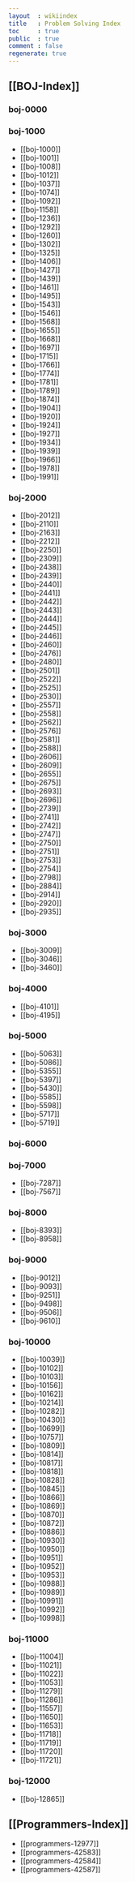 ```yaml
---
layout  : wikiindex
title   : Problem Solving Index
toc     : true
public  : true
comment : false
regenerate: true
---
```


## [[BOJ-Index]]

### boj-0000

### boj-1000

* [[boj-1000]]
* [[boj-1001]]
* [[boj-1008]]
* [[boj-1012]]
* [[boj-1037]]
* [[boj-1074]]
* [[boj-1092]]
* [[boj-1158]]
* [[boj-1236]]
* [[boj-1292]]
* [[boj-1260]]
* [[boj-1302]]
* [[boj-1325]]
* [[boj-1406]]
* [[boj-1427]]
* [[boj-1439]]
* [[boj-1461]]
* [[boj-1495]]
* [[boj-1543]]
* [[boj-1546]]
* [[boj-1568]]
* [[boj-1655]]
* [[boj-1668]]
* [[boj-1697]]
* [[boj-1715]]
* [[boj-1766]]
* [[boj-1774]]
* [[boj-1781]]
* [[boj-1789]]
* [[boj-1874]]
* [[boj-1904]]
* [[boj-1920]]
* [[boj-1924]]
* [[boj-1927]]
* [[boj-1934]]
* [[boj-1939]]
* [[boj-1966]]
* [[boj-1978]]
* [[boj-1991]]

### boj-2000

* [[boj-2012]]
* [[boj-2110]]
* [[boj-2163]]
* [[boj-2212]]
* [[boj-2250]]
* [[boj-2309]]
* [[boj-2438]]
* [[boj-2439]]
* [[boj-2440]]
* [[boj-2441]]
* [[boj-2442]]
* [[boj-2443]]
* [[boj-2444]]
* [[boj-2445]]
* [[boj-2446]]
* [[boj-2460]]
* [[boj-2476]]
* [[boj-2480]]
* [[boj-2501]]
* [[boj-2522]]
* [[boj-2525]]
* [[boj-2530]]
* [[boj-2557]]
* [[boj-2558]]
* [[boj-2562]]
* [[boj-2576]]
* [[boj-2581]]
* [[boj-2588]]
* [[boj-2606]]
* [[boj-2609]]
* [[boj-2655]]
* [[boj-2675]]
* [[boj-2693]]
* [[boj-2696]]
* [[boj-2739]]
* [[boj-2741]]
* [[boj-2742]]
* [[boj-2747]]
* [[boj-2750]]
* [[boj-2751]]
* [[boj-2753]]
* [[boj-2754]]
* [[boj-2798]]
* [[boj-2884]]
* [[boj-2914]]
* [[boj-2920]]
* [[boj-2935]]

### boj-3000

* [[boj-3009]]
* [[boj-3046]]
* [[boj-3460]]

### boj-4000

* [[boj-4101]]
* [[boj-4195]]

### boj-5000

* [[boj-5063]]
* [[boj-5086]]
* [[boj-5355]]
* [[boj-5397]]
* [[boj-5430]]
* [[boj-5585]]
* [[boj-5598]]
* [[boj-5717]]
* [[boj-5719]]

### boj-6000

### boj-7000

* [[boj-7287]]
* [[boj-7567]]

### boj-8000

* [[boj-8393]]
* [[boj-8958]]

### boj-9000

* [[boj-9012]]
* [[boj-9093]]
* [[boj-9251]]
* [[boj-9498]]
* [[boj-9506]]
* [[boj-9610]]

### boj-10000

* [[boj-10039]]
* [[boj-10102]]
* [[boj-10103]]
* [[boj-10156]]
* [[boj-10162]]
* [[boj-10214]]
* [[boj-10282]]
* [[boj-10430]]
* [[boj-10699]]
* [[boj-10757]]
* [[boj-10809]]
* [[boj-10814]]
* [[boj-10817]]
* [[boj-10818]]
* [[boj-10828]]
* [[boj-10845]]
* [[boj-10866]]
* [[boj-10869]]
* [[boj-10870]]
* [[boj-10872]]
* [[boj-10886]]
* [[boj-10930]]
* [[boj-10950]]
* [[boj-10951]]
* [[boj-10952]]
* [[boj-10953]]
* [[boj-10988]]
* [[boj-10989]]
* [[boj-10991]]
* [[boj-10992]]
* [[boj-10998]]

### boj-11000

* [[boj-11004]]
* [[boj-11021]]
* [[boj-11022]]
* [[boj-11053]]
* [[boj-11279]]
* [[boj-11286]]
* [[boj-11557]]
* [[boj-11650]]
* [[boj-11653]]
* [[boj-11718]]
* [[boj-11719]]
* [[boj-11720]]
* [[boj-11721]]

### boj-12000

* [[boj-12865]]

## [[Programmers-Index]]

* [[programmers-12977]]
* [[programmers-42583]]
* [[programmers-42584]]
* [[programmers-42587]]
